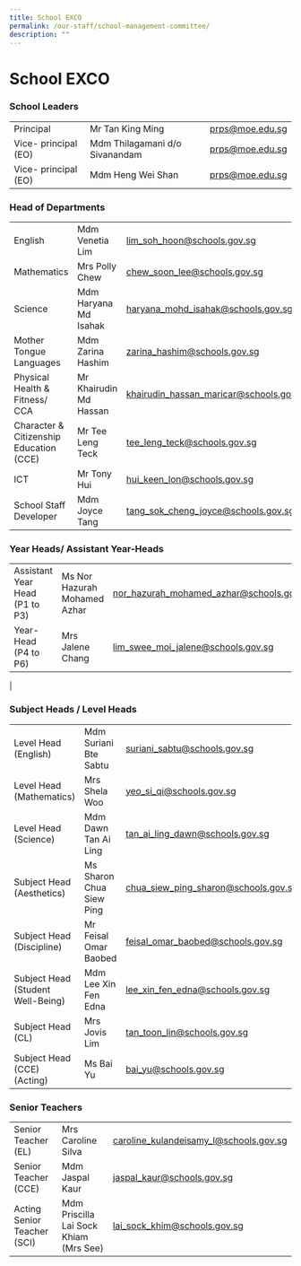 ```yaml
---
title: School EXCO
permalink: /our-staff/school-management-committee/
description: ""
---
```


<h1><b>School EXCO</b></h1>


<h3>School Leaders</h3>

|  |  |  |
| -------- | -------- | -------- |
| Principal   | Mr Tan King Ming    | [prps@moe.edu.sg](mailto:prps@moe.edu.sg)|
|Vice- principal (EO)|Mdm Thilagamani d/o Sivanandam|[prps@moe.edu.sg](mailto:prps@moe.edu.sg)|
|Vice- principal (EO)|Mdm Heng Wei Shan|[prps@moe.edu.sg](mailto:prps@moe.edu.sg)|


<h3>Head of Departments</h3>

|  |  |  |
| -------- | -------- | -------- |
| English     | Mdm Venetia Lim  | [lim_soh_hoon@schools.gov.sg ](mailto:lim_soh_hoon@schools.gov.sg )  |
|Mathematics|Mrs Polly Chew|[chew_soon_lee@schools.gov.sg](mailto:chew_soon_lee@schools.gov.sg)|
|Science|Mdm Haryana Md Isahak|[haryana_mohd_isahak@schools.gov.sg](mailto:haryana_mohd_isahak@schools.gov.sg)|
|Mother Tongue Languages|Mdm Zarina Hashim|[zarina_hashim@schools.gov.sg](mailto:zarina_hashim@schools.gov.sg)|
|Physical Health & Fitness/ CCA|Mr Khairudin Md Hassan|[khairudin_hassan_maricar@schools.gov.sg](mailto:khairudin_hassan_maricar@schools.gov.sg)|
|Character & Citizenship Education (CCE)|Mr Tee Leng Teck|[tee_leng_teck@schools.gov.sg](mailto:tee_leng_teck@schools.gov.sg)
|ICT|Mr Tony Hui|[hui_keen_lon@schools.gov.sg](mailto:hui_keen_lon@schools.gov.sg)|
|School Staff Developer|Mdm Joyce Tang|[tang_sok_cheng_joyce@schools.gov.sg](mailto:tang_sok_cheng_joyce@schools.gov.sg)|

<h3>Year Heads/ Assistant Year-Heads</h3>

|  |  | |
| -------- | -------- | -------- |
| Assistant Year Head (P1 to P3)    | Ms Nor Hazurah Mohamed Azhar     | [nor_hazurah_mohamed_azhar@schools.gov.sg](mailto:nor_hazurah_mohamed_azhar@schools.gov.sg)    |
|Year-Head (P4 to P6)|Mrs Jalene Chang|[lim_swee_moi_jalene@schools.gov.sg](mailto:lim_swee_moi_jalene@schools.gov.sg)
|

<h3>Subject Heads / Level Heads</h3>

| |  |  |
| -------- | -------- | -------- |
| Level Head (English)   | Mdm Suriani Bte Sabtu    | [suriani_sabtu@schools.gov.sg](mailto:suriani_sabtu@schools.gov.sg )   |
|Level Head (Mathematics)|Mrs Shela Woo|[yeo_si_qi@schools.gov.sg](mailto:yeo_si_qi@schools.gov.sg )|
|Level Head (Science)|Mdm Dawn Tan Ai Ling|[tan_ai_ling_dawn@schools.gov.sg](mailto:tan_ai_ling_dawn@schools.gov.sg)|
|Subject Head (Aesthetics)|Ms Sharon Chua Siew Ping|[chua_siew_ping_sharon@schools.gov.sg](mailto:chua_siew_ping_sharon@schools.gov.sg)|
|Subject Head (Discipline)|Mr Feisal Omar Baobed| [feisal_omar_baobed@schools.gov.sg](mailto:feisal_omar_baobed@schools.gov.sg)|
|Subject Head (Student Well-Being)|Mdm Lee Xin Fen Edna|[lee_xin_fen_edna@schools.gov.sg](mailto:lee_xin_fen_edna@schools.gov.sg)|
|Subject Head (CL)|Mrs Jovis Lim|[tan_toon_lin@schools.gov.sg](mailto:tan_toon_lin@schools.gov.sg)|
|Subject Head (CCE) (Acting)|Ms Bai Yu|[bai_yu@schools.gov.sg](mailto:bai_yu@schools.gov.sg)|

<h3>Senior Teachers</h3>

|  | |  |
| -------- | -------- | -------- |
| Senior Teacher (EL)    | Mrs Caroline Silva    | [caroline_kulandeisamy_l@schools.gov.sg](mailto:caroline_kulandeisamy_l@schools.gov.sg)   |
|Senior Teacher (CCE)|Mdm Jaspal Kaur|[jaspal_kaur@schools.gov.sg](mailto:jaspal_kaur@schools.gov.sg)|
|Acting Senior Teacher (SCI)|Mdm Priscilla Lai Sock Khiam (Mrs See)|[lai_sock_khim@schools.gov.sg](mailto:lai_sock_khim@schools.gov.sg)|